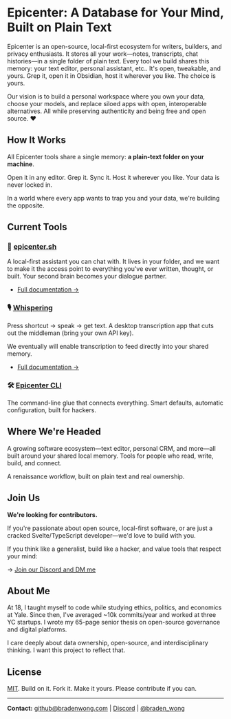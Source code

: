 # Epicenter: A Database for Your Mind, Built on Plain Text

Epicenter is an open-source, local-first ecosystem for writers, builders, and privacy enthusiasts. It stores all your work—notes, transcripts, chat histories—in a single folder of plain text. Every tool we build shares this memory: your text editor, personal assistant, etc.. It's open, tweakable, and yours. Grep it, open it in Obsidian, host it wherever you like. The choice is yours.

Our vision is to build a personal workspace where you own your data, choose your models, and replace siloed apps with open, interoperable alternatives. All while preserving authenticity and being free and open source. ❤️

## How It Works

All Epicenter tools share a single memory: **a plain-text folder on your machine**. 

Open it in any editor. Grep it. Sync it. Host it wherever you like. Your data is never locked in.

In a world where every app wants to trap you and your data, we're building the opposite.

## Current Tools

### 🤖 [epicenter.sh](./apps/sh)
A local-first assistant you can chat with. It lives in your folder, and we want to make it the access point to everything you've ever written, thought, or built. Your second brain becomes your dialogue partner.

- [Full documentation →](./apps/sh)

### 🎙️ [Whispering](./apps/whispering)
Press shortcut → speak → get text. A desktop transcription app that cuts out the middleman (bring your own API key).

We eventually will enable transcription to feed directly into your shared memory.
- [Full documentation →](./apps/whispering)

### 🛠️ [Epicenter CLI](./apps/cli)
The command-line glue that connects everything. Smart defaults, automatic configuration, built for hackers.

## Where We're Headed

A growing software ecosystem—text editor, personal CRM, and more—all built around your shared local memory. Tools for people who read, write, build, and connect.

A renaissance workflow, built on plain text and real ownership.

## Join Us

**We're looking for contributors.**

If you're passionate about open source, local-first software, or are just a cracked Svelte/TypeScript developer—we'd love to build with you.

If you think like a generalist, build like a hacker, and value tools that respect your mind:

→ [Join our Discord and DM me](https://go.epicenter.so/discord)  

## About Me

At 18, I taught myself to code while studying ethics, politics, and economics at Yale. Since then, I've averaged ~10k commits/year and worked at three YC startups. I wrote my 65-page senior thesis on open-source governance and digital platforms.

I care deeply about data ownership, open-source, and interdisciplinary thinking. I want this project to reflect that.

## License

[MIT](LICENSE). Build on it. Fork it. Make it yours. Please contribute if you can.

---

**Contact:** [github@bradenwong.com](mailto:github@bradenwong.com) | [Discord](https://go.epicenter.so/discord) | [@braden_wong](https://twitter.com/braden_wong)